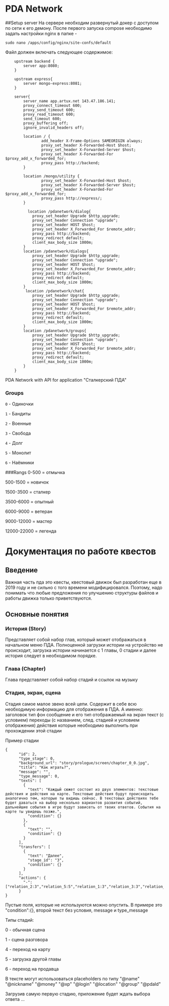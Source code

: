 # PDA Network
##Setup server
На сервере необходим развернутый докер с доступом по сети к его демону.
После первого запуска compose необходимо задать настройки nginx в папке -

    sudo nano /apps/config/nginx/site-confs/default

Файл должен включать следующее содержимое:

        upstream backend {
            server app:8080;
        }
        
        upstream express{
            server mongo-express:8081;
        }
        
        server{
            server_name app.artux.net 143.47.186.141;        
            proxy_connect_timeout 600;
            proxy_send_timeout 600;
            proxy_read_timeout 600;
            send_timeout 600;
            proxy_buffering off;
            ignore_invalid_headers off;
            
            location / {
                    add_header X-Frame-Options SAMEORIGIN always;
                    proxy_set_header X-Forwarded-Host $host;
                    proxy_set_header X-Forwarded-Server $host;
                    proxy_set_header X-Forwarded-For $proxy_add_x_forwarded_for;
                    proxy_pass http://backend;
            }
    
            location /mongo/utility {
                    proxy_set_header X-Forwarded-Host $host;
                    proxy_set_header X-Forwarded-Server $host;
                    proxy_set_header X-Forwarded-For $proxy_add_x_forwarded_for;
                    proxy_pass http://express/;
            }
    
              location /pdanetwork/dialog{
                proxy_set_header Upgrade $http_upgrade;
                proxy_set_header Connection "upgrade";
                proxy_set_header HOST $host;
                proxy_set_header X_Forwarded_For $remote_addr;
                proxy_pass http://backend;
                proxy_redirect default;
                client_max_body_size 1000m;
            }
            location /pdanetwork/dialogs{
                proxy_set_header Upgrade $http_upgrade;
                proxy_set_header Connection "upgrade";
                proxy_set_header HOST $host;
                proxy_set_header X_Forwarded_For $remote_addr;
                proxy_pass http://backend;
                proxy_redirect default;
                client_max_body_size 1000m;
            }
             location /pdanetwork/chat{
                proxy_set_header Upgrade $http_upgrade;
                proxy_set_header Connection "upgrade";
                proxy_set_header HOST $host;
                proxy_set_header X_Forwarded_For $remote_addr;
                proxy_pass http://backend;
                proxy_redirect default;
                client_max_body_size 1000m;
            }
            location /pdanetwork/groups{
                proxy_set_header Upgrade $http_upgrade;
                proxy_set_header Connection "upgrade";
                proxy_set_header HOST $host;
                proxy_set_header X_Forwarded_For $remote_addr;
                proxy_pass http://backend;
                proxy_redirect default;
                client_max_body_size 1000m;
            }
        }

PDA Network with API for application "Сталкерский ПДА"

### Groups

`0` - Одиночки

`1` - Бандиты

`2` - Военные

`3` - Свобода

`4` - Долг

`5` - Монолит

`6` - Наёмники

###Rangs
0-500 = отмычка 

500-1500 = новичок

1500-3500 = сталкер

3500-6000 = опытный

6000-9000 = ветеран

9000-12000 = мастер

12000-22000 = легенда


# Документация по работе квестов
## Введение
Важная часть пда это квесты, квестовый движок был разработан еще в 2019 году и не сильно с того времени модифицировался.
Поэтому, надо понимать что любые предложения по улучшению структуры файлов и работы движка только приветствуются.

## Основные понятия
### История (Story)
Представляет собой набор глав, который может отображаться в начальном меню ПДА.
Полноценной загрузки истории на устройство не происходит, загрузка истории начинается с 1 главы, 0 стадии и далее история следует в необходимом порядке.

### Глава (Chapter)
Глава представляет собой набор стадий и ссылок на музыку

### Стадия, экран, сцена
Стадия самое малое звено всей цепи. Содержит в себе всю необходимую информацию для отображения в ПДА.
А именно:
    заголовок
    тип
    фон
    сообщение и его тип
    отображаемый на экран текст (с условием)
    переходы (с названием, след. стадией  и условием отображения)
    действия которые необходимо выполнить при прохождении этой стадии

Пример стадии
```
{
      "id": 2,
      "type_stage": 0,
      "background_url": "story/prologue/screen/chapter_0_0.jpg",
      "title": "Как играть?",
      "message": "",
      "type_message": 0,
      "texts": [
        {
          "text": "Каждый сюжет состоит из двух элементов: текстовые действия и действия на карте. Текстовые действия будут происходить аналогично тем, которые ты видишь сейчас. В текстовых действиях тебе будет даваться на выбор несколько вариантов развития событий, дальнейшие события в игре будут зависеть от твоих ответов. События на карте ты увидешь позже.",
          "condition": {}
        },
        {
          "text": "",
          "condition": {}
        }
      ],
      "transfers": [
        {
          "text": "Далее",
          "stage_id": "3",
          "condition": {}
        }
      ],
      "actions": {
		"-":["relation_2:3","relation_5:5","relation_1:3","relation_3:3","relation_6:2"]
      }
}
```
Пустые поля, которые не используются можно опустить. В примере это "condition":{}, второй текст без условия, message и type_message 

Типы стадий:

0 - обычная сцена

1 - сцена разговора

4 - переход на карту

5 - загрузка другой главы

6 - переход на продавца

В тексте могут использоваться placeholders по типу
"@name"
"@nickname"
"@money"
"@xp"
"@login"
"@location"
"@group"
"@pdaId"

Загрузив самую первую стадию, приложение будет ждать выбора ответа
...
